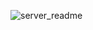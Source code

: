 ![server_readme](https://user-images.githubusercontent.com/74659491/169639163-5176e904-0eb0-46a1-88ef-b6f902dffd7e.png)
